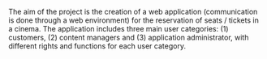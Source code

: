 The aim of the project is the creation of a web application (communication is done through a web environment) for the reservation of seats / tickets in a cinema. The application includes three main user categories: (1) customers, (2) content managers and (3) application administrator, with different rights and functions for each user category.

